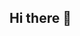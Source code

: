 ## Hi there 👋

<!--
**Qum195/Qum195** is a ✨ _special_ ✨ repository because its `README.md` (this file) appears on your GitHub profile.

Here are some ideas to get you started:

- 🔭 I’m currently working on becoming a Data Analyst
- 🌱 I’m currently learning Tableau, Power BI, Python, R and SQL
- 👯 I’m looking to collaborate on Data Analysis and Data Visualisation projects
- 🤔 I’m looking for help with Tableau, Power BI, Python, R and SQL
- 💬 Ask me about Tableau, Power BI, Python, R and SQL - I am not afraidof being incorrect. All part of learning. 
- 📫 How to reach me: qumfc2020@gmail.com
- 😄 Pronouns: He/Him
- ⚡ Fun fact: Work hard. Play harder
-->

